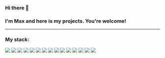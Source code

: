 ### Hi there 👋

### I'm Max and here is my projects. You're welcome!
_________________________________________

### My stack:
<img src='https://img.shields.io/badge/Python-9cf?style=for-the-badge&logo=Python&logocolor=white' /> <img src='https://img.shields.io/badge/Pytest-9cf?style=for-the-badge&logo=Pytest&logocolor=white' /> <img src='https://img.shields.io/badge/Django-blue?style=for-the-badge&logo=Django&logocolor=black'/> <img src='https://img.shields.io/badge/Git-9cf?style=for-the-badge&logo=Git&logocolor=#F05032'> <img src='https://img.shields.io/badge/Linux-blue?style=for-the-badge&logo=Linux&logocolor=#F05032'> <img src='https://img.shields.io/badge/Bash-9cf?style=for-the-badge&logo= '>  <img src='https://img.shields.io/badge/Poetry-9cf?style=for-the-badge&logo= '>  <img src='https://img.shields.io/badge/Flake8-9cf?style=for-the-badge&logo= '> <img src='https://img.shields.io/badge/Pandas-blue?style=for-the-badge&logo=pandas'> <img src='https://img.shields.io/badge/NumPy-blue?style=for-the-badge&logo=numpy'> <img src='https://img.shields.io/badge/Seaborn-9cf?style=for-the-badge&logo= '> <img src='https://img.shields.io/badge/MatPlotLib-9cf?style=for-the-badge&logo= '> <img src='https://img.shields.io/badge/HTML-9cf?style=for-the-badge&logo=HTML5&logocolor=red'> <img src='https://img.shields.io/badge/CSS-blue?style=for-the-badge&logo=CSS3&logocolor=red'> <img src='https://img.shields.io/badge/GitHub Actions-white?style=for-the-badge&logo=GitHub Actions&logocolor=white' />


